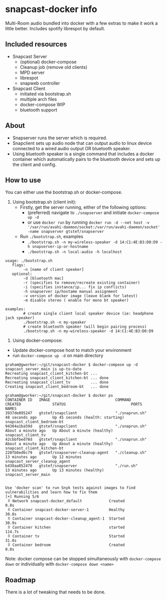 # snapcast-docker info

Multi-Room audio bundled into docker with a few extras to make it work a little better. Includes spotify librespot by default.

## Included resources

 * Snapcast Server
   * (optional) docker-compose
   * Cleanup job (remove old clients)
   * MPD server
   * librespot
   * snapweb controller
 * Snapcast Client
   * initiated via bootstrap.sh
   * multiple arch files
   * docker-compose WIP
   * bluetooth support

## About

 * Snapserver runs the server which is required.
 * Snapclient sets up audio node that can output audio to linux device connected to a wired audio output OR bluetooth speaker.
 * Using bluetooth speaker is a single command that includes a docker container which automatically pairs to the bluetooth device and sets up the client and config.


## How to use

You can either use the bootstrap.sh or docker-compose.

1. Using bootstrap.sh (client init):
   * Firstly, get the server running, either of the following options:
      * (preferred) navigate to `./snapserver` and initiate `docker-compose up -d`
      * or use `docker run` by running `docker run -d --net host -v '/var/run/avahi-daemon/socket:/var/run/avahi-daemon/socket' -name snapserver gtstef/snapserver`
   * Run `./bootstrap.sh`, examples
      * `./bootstrap.sh -n my-wireless-speaker -d 14:C1:4E:B3:D0:D9 -h snapserver-ip-or-hostname `
      * `./bootstrap.sh -n local-audio -h localhost `
```
usage: ./bootstrap.sh
   flags:
        -n [name of client speaker]
   optional:
        -d [bluetooth mac]
        -r (specifies to remove/recreate existing container)
        -i (specifies instance/ip... fix ip conflicts)
        -h snapserver ip/hostame manual assignment
        -v version of docker image (leave blank for latest)
        -m disable stereo ( enable for mono bt speaker)

examples:
        # create single client local speaker device (ie: headphone jack speaker)
        ./bootstrap.sh -n my-speaker
        # create bluetooth speaker (will begin pairing process)
        ./bootstrap.sh -n my-wireless-speaker -d 14:C1:4E:B3:D0:D9
```
 1. Using docker-compose:
   * Update docker-compose host to match your environment
   * run `docker-compose up -d` on main directory

```
graham@gworker:~/git/snapcast-docker $ docker-compose up -d
snapcast_server_main is up-to-date
Recreating snapcast_client_kitchen-bt ...
Recreating snapcast_client_kitchen-bt ... done
Recreating snapcast_client_tv         ... done
Creating snapcast_client_bedroom-bt   ... done

graham@gworker:~/git/snapcast-docker $ docker ps
CONTAINER ID   IMAGE                             COMMAND                  CREATED              STATUS                             PORTS                                 NAMES
3937de895247   gtstef/snapclient                 "./snaprun.sh"           48 seconds ago       Up 45 seconds (health: starting)                                         snapcast_client_bedroom-bt
94304a1ba59d   gtstef/snapclient                 "./snaprun.sh"           About a minute ago   Up About a minute (healthy)                                              snapcast_client_tv
42cbbfbed78d   gtstef/snapclient                 "./snaprun.sh"           About a minute ago   Up About a minute (healthy)                                              snapcast_client_kitchen-bt
228fb8ed6c79   gtstef/snapserver-cleanup-agent   "./cleanup.sh"           13 minutes ago       Up 12 minutes                                                            snapcast_server_cleanup_agent
b438aa852470   gtstef/snapserver                 "./run.sh"               13 minutes ago       Up 13 minutes (healthy)                                                  snapcast_server_main


Use 'docker scan' to run Snyk tests against images to find vulnerabilities and learn how to fix them
[+] Running 5/6
 ⠿ Network snapcast-docker_default            Created                                                                                                                                                         0.0s
 ⠿ Container snapcast-docker-server-1         Healthy                                                                                                                                                        30.8s
 ⠿ Container snapcast-docker-cleanup_agent-1  Started                                                                                                                                                        30.9s
 ⠿ Container kitchen                          started                                                                                                                                                       114.7s
 ⠿ Container tv                               Started                                                                                                                                                        31.0s
 ⠿ Container bedroom                          Created                                                                                                                                                         0.0s
```

Note: docker compose can be stopped simultaneously with `docker-compose down` or individually with `docker-compose down <name>`
## Roadmap

There is a lot of tweaking that needs to be done.